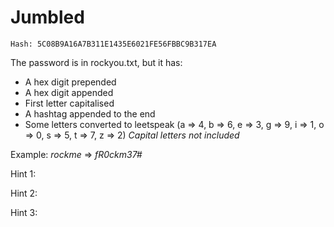 # Jumbled

`Hash: 5C08B9A16A7B311E1435E6021FE56FBBC9B317EA`

The password is in rockyou.txt, but it has:
  - A hex digit prepended  
  - A hex digit appended 
  - First letter capitalised
  - A hashtag appended to the end
  - Some letters converted to leetspeak (a => 4, b => 6, e => 3, g => 9, i => 1, o => 0, s => 5, t => 7, z => 2) *Capital letters not included*

Example: *rockme* => *fR0ckm37#*


Hint 1:

Hint 2:

Hint 3:
